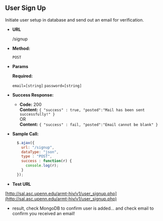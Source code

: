 **User Sign Up**
----
  Initiate user setup in database and send out an email for verification.

* **URL**

  /signup

* **Method:**

  `POST`

*  **Params**

   **Required:**

   `email=[string]`
   `password=[string]`


* **Success Response:**

  * **Code:** 200 <br />
    **Content:** `{ "success" : true, "posted":"Mail has been sent successfully!" }`<br />
     OR <br />
    **Content:** `{ "success" : fail, "posted":"Email cannot be blank" }`

* **Sample Call:**

  ```javascript
    $.ajax({
      url: "/signup",
      dataType: "json",
      type : "POST",
      success : function(r) {
        console.log(r);
      }
    });
  ```
*  **Test URL**<br>

[http://sal.asc.upenn.edu/armt-hiv/v1/user_signup.php](http://sal.asc.upenn.edu/armt-hiv/v1/user_signup.php)


- result, check MongoDB to confirm user is added... and check email to confirm you received an email!
